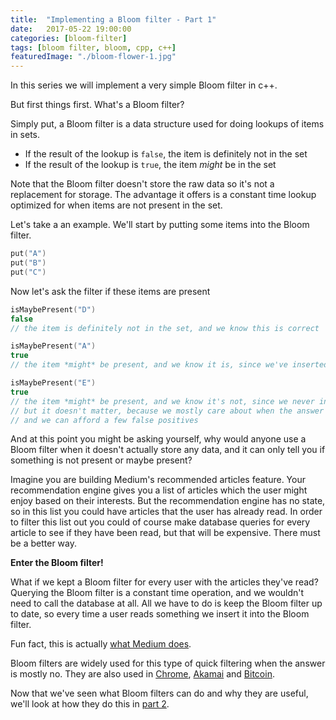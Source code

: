 ```yaml
---
title:  "Implementing a Bloom filter - Part 1"
date:   2017-05-22 19:00:00
categories: [bloom-filter]
tags: [bloom filter, bloom, cpp, c++]
featuredImage: "./bloom-flower-1.jpg"
---
```


In this series we will implement a very simple Bloom filter in c++. 

But first things first. What's a Bloom filter? 

Simply put, a Bloom filter is a data structure used for doing lookups of items in sets. 
* If the result of the lookup is `false`, the item is definitely not in the set
* If the result of the lookup is `true`, the item *might* be in the set

Note that the Bloom filter doesn't store the raw data so it's not a replacement for storage. The advantage it offers is a constant time lookup optimized for when items are not present in the set.

Let's take a an example. We'll start by putting some items into the Bloom filter.

```cpp
put("A") 
put("B")
put("C")
```

Now let's ask the filter if these items are present

```cpp
isMaybePresent("D") 
false 
// the item is definitely not in the set, and we know this is correct

isMaybePresent("A") 
true
// the item *might* be present, and we know it is, since we've inserted it

isMaybePresent("E") 
true
// the item *might* be present, and we know it's not, since we never inserted it
// but it doesn't matter, because we mostly care about when the answer is false
// and we can afford a few false positives
```

And at this point you might be asking yourself, why would anyone use a Bloom filter when it doesn't actually store any data, and it can only tell you if something is not present or maybe present?

Imagine you are building Medium's recommended articles feature. Your recommendation engine gives you a list of articles which the user might enjoy based on their interests. But the recommendation engine has no state, so in this list you could have articles that the user has already read. In order to filter this list out you could of course make database queries for every article to see if they have been read, but that will be expensive. There must be a better way. 

**Enter the Bloom filter!**   

What if we kept a Bloom filter for every user with the articles they've read? Querying the Bloom filter is a constant time operation, and we wouldn't need to call the database at all. All we have to do is keep the Bloom filter up to date, so every time a user reads something we insert it into the Bloom filter.

Fun fact, this is actually [what Medium does](https://blog.medium.com/what-are-bloom-filters-1ec2a50c68ff#.xlkqtn1vy). 

Bloom filters are widely used for this type of quick filtering when the answer is mostly no. They are also used in [Chrome](http://blog.alexyakunin.com/2010/03/nice-bloom-filter-application.html), [Akamai](https://www.akamai.com/jp/ja/multimedia/documents/technical-publication/algorithmic-nuggets-in-content-delivery-technical-publication.pdf) and [Bitcoin](http://www.newsbtc.com/2016/05/10/developers-introduce-bloom-filters-improve-bitcoin-wallet-security/).

Now that we've seen what Bloom filters can do and why they are useful, we'll look at how they do this in [part 2](/2017/bloom-filter-part-2/).